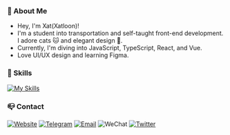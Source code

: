 ### 🚀 About Me

- Hey, I'm Xat(Xatloon)! 
- I'm a student into transportation and self-taught front-end development. I adore cats 🐱 and elegant design 🎨.
- Currently, I'm diving into JavaScript, TypeScript, React, and Vue.
- Love UI/UX design and learning Figma.

### 🧰 Skills
[![My Skills](https://skillicons.dev/icons?i=figma,ts,js,react,nextjs,vue,nuxtjs,tailwind,md&perline=10)](https://skillicons.dev)

### 📪 Contact

[![Website](https://img.shields.io/badge/Blog&#58;&#160;Hi&#44;&#160;XiangNorth&#33;-000000?style=for-the-badge&logo=About.me&logoColor=white)](https://i.xiangnorth.com)
[![Telegram](https://img.shields.io/badge/Telegram&#58;&#160;XiangNorth-2CA5E0?style=for-the-badge&logo=telegram&logoColor=white)](https://t.me/XiangNorth)
[![Email](https://img.shields.io/badge/Email&#58;&#160;i&#64;xiangnorth&#46;com-D14836?style=for-the-badge&logo=gmail&logoColor=white)](mailto:i@xiangnorth.com)
![WeChat](https://img.shields.io/badge/WeChat&#58;&#160;XiangNorth-07C160?style=for-the-badge&logo=wechat&logoColor=white)
[![Twitter](https://img.shields.io/badge/Twitter&#58;&#160;XiangNorth-1DA1F2?style=for-the-badge&logo=twitter&logoColor=white)](https://twitter.com/XiangNorth)

